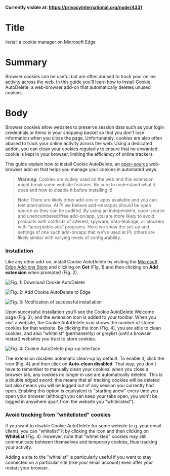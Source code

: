 **Currently visible at: https://privacyinternational.org/node/4331**

# Title #
Install a cookie manager on Microsoft Edge

# Summary #
Browser cookies can be useful but are often abused to track your online activity across the web. In this guide you'll learn how to install Cookie AutoDelete, a web-browser add-on that automatically deletes unused cookies.

# Body #
Browser cookies allow websites to preserve session data such as your login credentials or items in your shopping basket so that you don't lose information when you close the page. Unfortunately, cookies are also often abused to track your online activity across the web. Using a dedicated addon, you can clean your cookies regularily to ensure that no unwanted cookie is kept in your browser, limiting the efficiency of online trackers.

This guide explain how to install Cookie AutoDelete, an [open-source](https://github.com/Cookie-AutoDelete/Cookie-AutoDelete) web-browser add-on that helps you manage your cookies in automated ways.

> **Warning**: Cookies are widely used on the web and this extension might break some website features. Be sure to understand what it does and how to disable it before installing it!

> Note: There are likely other add-ons or apps available and you can test alternatives. At PI we believe add-ons/apps should be open source as they can be audited. By using an independent, open-source and unencumbered/free add-on/app, you are more likely to avoid products with conflicts of interest, spyware, data-leakage, or blockers with “acceptable ads” programs. Here we show the set-up and settings of one such add-on/app that we’ve used at PI; others are likely similar with varying levels of configurability.

### Installation ###
Like any other add-on, install Cookie AutoDelete by visiting the [Microsoft Edge Add-ons Store][1] and clicking on **Get** (Fig. 1) and then clicking on **Add extension** when prompted (Fig. 2).

![Fig. 1: Download Cookie AutoDelete](../../images/Edge/cad-add.png?raw=true)

![Fig. 2: Add Cookie AutoDelete to Edge](../../images/Edge/cad-prompt.png?raw=true)

![Fig. 3: Notification of successful installation](../../images/Edge/cad-notify.png?raw=true)

Upon successful installation you'll see the Cookie AutoDelete Welcome page (Fig. 3), and the extension icon is added to your toolbar. When you visit a website, the Cookie AutoDelete icon shows the number of stored cookies for that website. By clicking the icon (Fig. 4), you are able to clean cookies, and also "whitelist" (permanently) or greylist (until a browser restart) websites you trust to store cookies.

![Fig. 4: Cookie AutoDelete pop-up interface](../../images/Edge/cad-test.png?raw=true)

The extension disables automatic clean-up by default. To enable it, click the icon (Fig. 4) and then click on **Auto-clean disabled**. That way, you don't have to remember to manually clean your cookies: when you close a browser tab, any cookies no longer in use are automatically deleted. This is a double edged sword: this means that all tracking cookies will be deleted but also means you will be logged out of any session you currently had open. Enabling this option is equivalent to "starting anew" every time you open your browser (although you can keep your tabs open, you won't be logged in anywhere apart from the website you "whitelisted").

### Avoid tracking from "whitelisted" cookies ###

If you want to disable Cookie AutoDelete for some website (e.g. your email client), you can "whitelist" it by clicking the icon and then clicking on **Whitelist** (Fig. 4). However, note that "whitelisted" cookies may still communicate between themselves and temporary cookies, thus tracking your activity.

Adding a site to the "whitelist" is particularly useful if you want to stay connected on a particular site (like your email account) even after your restart your browser.

[1]: https://microsoftedge.microsoft.com/addons/detail/cookie-autodelete/djkjpnciiommncecmdefpdllknjdmmmo
